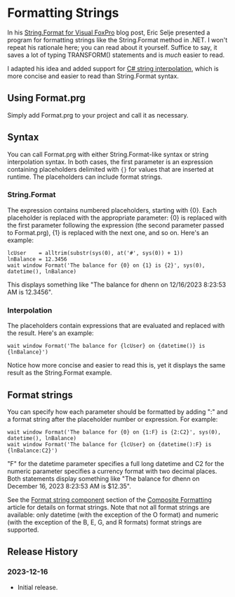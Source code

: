 # Formatting Strings

In his [String.Format for Visual FoxPro](https://saltydogllc.com/string-format-for-visual-foxpro/) blog post, Eric Selje presented a program for formatting strings like the String.Format method in .NET. I won't repeat his rationale here; you can read about it yourself. Suffice to say, it saves a lot of typing TRANSFORM() statements and is *much* easier to read.

I adapted his idea and added support for [C# string interpolation](https://learn.microsoft.com/en-us/dotnet/csharp/tutorials/string-interpolation), which is more concise and easier to read than String.Format syntax.

## Using Format.prg

Simply add Format.prg to your project and call it as necessary.

## Syntax

You can call Format.prg with either String.Format-like syntax or string interpolation syntax. In both cases, the first parameter is an expression containing placeholders delimited with ```{}``` for values that are inserted at runtime. The placeholders can include format strings.

### String.Format

The expression contains numbered placeholders, starting with {0}. Each placeholder is replaced with the appropriate parameter: {0} is replaced with the first parameter following the expression (the second parameter passed to Format.prg), {1} is replaced with the next one, and so on. Here's an example:

```
lcUser    = alltrim(substr(sys(0), at('#', sys(0)) + 1))
lnBalance = 12.3456
wait window Format('The balance for {0} on {1} is {2}', sys(0), datetime(), lnBalance)
```

This displays something like "The balance for dhenn on 12/16/2023 8:23:53 AM is 12.3456".

### Interpolation

The placeholders contain expressions that are evaluated and replaced with the result. Here's an example:

```
wait window Format('The balance for {lcUser} on {datetime()} is {lnBalance}')
```

Notice how more concise and easier to read this is, yet it displays the same result as the String.Format example.

## Format strings

You can specify how each parameter should be formatted by adding ":" and a format string after the placeholder number or expression. For example:

```
wait window Format('The balance for {0} on {1:F} is {2:C2}', sys(0), datetime(), lnBalance)
wait window Format('The balance for {lcUser} on {datetime():F} is {lnBalance:C2}')
```

"F" for the datetime parameter specifies a full long datetime and C2 for the numeric parameter specifies a currency format with two decimal places. Both statements display something like "The balance for dhenn on December 16, 2023 8:23:53 AM is $12.35".

See the [Format string component](https://learn.microsoft.com/en-us/dotnet/standard/base-types/composite-formatting#format-string-component) section of the [Composite Formatting](https://learn.microsoft.com/en-us/dotnet/standard/base-types/composite-formatting) article for details on format strings. Note that not all format strings are available: only datetime (with the exception of the O format) and numeric (with the exception of the B, E, G, and R formats) format strings are supported.

## Release History

### 2023-12-16

* Initial release.
